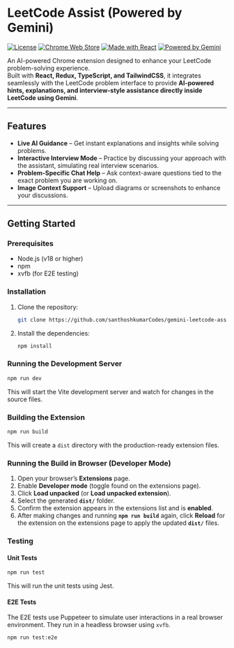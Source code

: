 # LeetCode Assist (Powered by Gemini)

[![License](https://img.shields.io/badge/license-Apache%202.0-blue.svg)](LICENSE)
[![Chrome Web Store](https://img.shields.io/badge/Chrome%20Web%20Store-Coming%20Soon-orange)](https://chrome.google.com/webstore)
[![Made with React](https://img.shields.io/badge/Made%20with-React-61dafb.svg)](https://react.dev)
[![Powered by Gemini](https://img.shields.io/badge/AI-Gemini-4285F4)](https://deepmind.google/technologies/gemini/)

An AI-powered Chrome extension designed to enhance your LeetCode problem-solving experience.  
Built with **React, Redux, TypeScript, and TailwindCSS**, it integrates seamlessly with the LeetCode problem interface to provide **AI-powered hints, explanations, and interview-style assistance directly inside LeetCode using Gemini**.

---

## Features

- **Live AI Guidance** – Get instant explanations and insights while solving problems.
- **Interactive Interview Mode** – Practice by discussing your approach with the assistant, simulating real interview scenarios.
- **Problem-Specific Chat Help** – Ask context-aware questions tied to the exact problem you are working on.
- **Image Context Support** – Upload diagrams or screenshots to enhance your discussions.

---

## Getting Started

### Prerequisites

- Node.js (v18 or higher)
- npm
- xvfb (for E2E testing)

### Installation

1.  Clone the repository:
    ```bash
    git clone https://github.com/santhoshkumarCodes/gemini-leetcode-assist.git
    ```
2.  Install the dependencies:
    ```bash
    npm install
    ```

### Running the Development Server

```bash
npm run dev
```

This will start the Vite development server and watch for changes in the source files.

### Building the Extension

```bash
npm run build
```

This will create a `dist` directory with the production-ready extension files.

### Running the Build in Browser (Developer Mode)

1. Open your browser’s **Extensions** page.  
2. Enable **Developer mode** (toggle found on the extensions page).  
3. Click **Load unpacked** (or **Load unpacked extension**).  
4. Select the generated **`dist/`** folder.  
5. Confirm the extension appears in the extensions list and is **enabled**.  
6. After making changes and running **`npm run build`** again, click **Reload** for the extension on the extensions page to apply the updated **`dist/`** files.

### Testing

#### Unit Tests

```bash
npm run test
```

This will run the unit tests using Jest.

#### E2E Tests

The E2E tests use Puppeteer to simulate user interactions in a real browser environment. They run in a headless browser using `xvfb`.

```bash
npm run test:e2e
```
